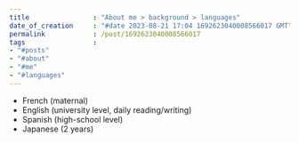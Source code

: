 ```yaml
---
title                : "About me > background > languages"
date_of_creation     : "#date 2023-08-21 17:04 1692623040008566017 GMT"
permalink            : /post/1692623040008566017
tags                 : 
- "#posts"
- "#about"
- "#me"
- "#languages"
---
```


- French (maternal)
- English (university level, daily reading/writing)
- Spanish (high-school level)
- Japanese (2 years)